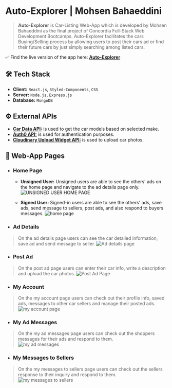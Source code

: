 # Auto-Explorer | Mohsen Bahaeddini
> __Auto-Explorer__ is Car-Listing Web-App which is developed by Mohsen Bahaeddini as the final project of Concordia Full-Stack Web Development Bootcamps. Auto-Explorer facilitates the cars Buying/Selling process by allowing users to post their cars ad or find their future cars by just simply searching among listed cars.

:white_check_mark: Find the live version of the app here: **[Auto-Explorer](https://auto-explorer.herokuapp.com/)**

## :hammer_and_wrench: Tech Stack
- __Client:__ `React.js`, `Styled-Components`, `CSS`
- __Server:__ `Node.js`, `Express.js`
- __Database:__ `MongoDB`

## :gear: External APIs
- **[Car Data API:](https://rapidapi.com/principalapis/api/car-data/)** is used to get the car models based on selected make.
- **[Auth0 API:](https://auth0.com/docs/api/authentication)** is used for authentication purposes.
- **[Cloudinary Upload Widget API:](https://cloudinary.com/documentation/upload_widget_reference)** is used to upload car photos.


## :large_orange_diamond: Web-App Pages

- ### Home Page
   - __Unsigned User:__ Unsigned users are able to see the others' ads on the home page and navigate to the ad details page only.
   ![UNSIGNED USER HOME PAGE](https://user-images.githubusercontent.com/91036770/175698822-30c4ecbb-8224-4ed4-93f1-940ded0a7349.jpg)

   - __Signed User:__ Signed-in users are able to see the others' ads, save ads, send message to sellers, post ads, and also respond to buyers messages.
       ![home page](https://user-images.githubusercontent.com/91036770/175698524-65c34b03-02af-4af2-bb73-6d38ba084d32.jpg)


- ### Ad Details
> On the ad details page users can see the car detailed information, save ad and send message to seller.
![Ad details page](https://user-images.githubusercontent.com/91036770/175696548-7a7345a4-7332-405e-98a6-c70c7549ff88.jpg)

- ### Post Ad
> On the post ad page users can enter their car info, write a description and upload the car photos.
![Post Ad Page](https://user-images.githubusercontent.com/91036770/175697037-5d82074b-3cc9-4803-b253-f73c70f1932b.jpg)


- ### My Account
> On the my account page users can check out their profile info, saved ads, messages to other car sellers and manage their posted ads.  
![my account page](https://user-images.githubusercontent.com/91036770/175699203-ceaecb2e-a1dc-4c6d-bc31-65cb0c742730.jpg)

- ### My Ad Messages
> On the my ad messages page users can check out the shoppers messages for their ads and respond to them.  
![my ad messages](https://user-images.githubusercontent.com/91036770/175699376-fca17b67-3dad-4003-82fd-13420bd6155b.jpg)

- ### My Messages to Sellers
> On the my messages to sellers page users can check out the sellers response to their inquiry and respond to them.  
![my messages to sellers](https://user-images.githubusercontent.com/91036770/175709237-be07e2a2-8288-41ca-ac6c-679f06451bef.jpg)
